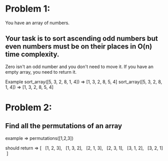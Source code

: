 # Problem 1:

You have an array of numbers.
 ## Your task is to sort ascending odd numbers but even numbers must be on their places in O(n) time complexity.

Zero isn't an odd number and you don't need to move it. If you have an empty array, you need to return it.

Example
sort_array([5, 3, 2, 8, 1, 4]) => [1, 3, 2, 8, 5, 4]
sort_array([5, 3, 2, 8, 1, 4]) => [1, 3, 2, 8, 5, 4]

# Problem 2:

## Find all the permutations of an array

example => permutations([1,2,3])

should return => [
  [1, 2, 3],
  [1, 3, 2],
  [2, 1, 3],
  [2, 3, 1],
  [3, 1, 2],
  [3, 2, 1]
 ]
